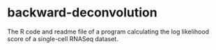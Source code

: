 # backward-deconvolution
The R code and readme file of a program calculating the log likelihood score of a single-cell RNASeq dataset.
